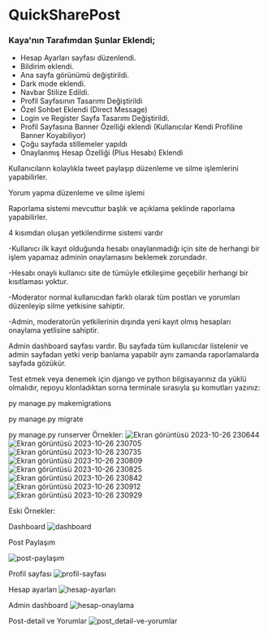 # QuickSharePost
### Kaya'nın Tarafımdan Şunlar Eklendi;
- Hesap Ayarları sayfası düzenlendi.
- Bildirim eklendi.
- Ana sayfa görünümü değiştirildi.
- Dark mode eklendi.
- Navbar Stilize Edildi.
- Profil  Sayfasının Tasarımı Değiştirildi
- Özel Sohbet Eklendi (Direct Message)
- Login ve Register Sayfa Tasarımı Değiştirildi.
- Profil Sayfasına Banner Özelliği eklendi (Kullanıcılar Kendi Profiline Banner Koyabiliyor)
- Çoğu sayfada stillemeler yapıldı
- Onaylanmış Hesap Özelliği (Plus Hesabı) Eklendi
  
Kullanıcıların kolaylıkla tweet paylaşıp düzenleme ve silme işlemlerini yapabilirler.

Yorum yapma düzenleme ve silme işlemi

Raporlama sistemi mevcuttur başlık ve açıklama şeklinde raporlama yapabilirler.

4 kısımdan oluşan yetkilendirme sistemi vardır
 
 -Kullanıcı ilk kayıt olduğunda hesabı onaylanmadığı için site de herhangi bir işlem yapamaz adminin onaylamasını beklemek zorundadır.
 
 -Hesabı onaylı kullanıcı site de tümüyle etkileşime geçebilir herhangi bir kısıtlaması yoktur.
 
 -Moderator normal kullanıcıdan farklı olarak tüm postları ve yorumları düzenleyip silme yetkisine sahiptir.
 
 -Admin, moderatorün yetkilerinin dışında yeni kayıt olmış hesapları onaylama yetlisine sahiptir.

Admin dashboard sayfası vardır. Bu sayfada tüm kullanıcılar listelenir ve admin sayfadan yetki verip banlama yapabilr aynı zamanda raporlamalarda sayfada gözükür.


Test etmek veya denemek için django ve python bilgisayarınız da yüklü olmalıdır, repoyu klonladıktan sorna terminale sırasıyla şu komutları yazınız:

py manage.py makemigrations

py manage.py migrate

py manage.py runserver
Örnekler:
![Ekran görüntüsü 2023-10-26 230644](https://github.com/wuqqers/A-website-with-the-Steam-interface-style/assets/62030865/8519949e-2bef-4ce6-94e2-f06ec70f00ef)
![Ekran görüntüsü 2023-10-26 230705](https://github.com/wuqqers/A-website-with-the-Steam-interface-style/assets/62030865/56fcef2c-980e-454e-ac9b-c042e28182bf)
![Ekran görüntüsü 2023-10-26 230735](https://github.com/wuqqers/A-website-with-the-Steam-interface-style/assets/62030865/9f795805-1eab-48a1-87dc-a6815cd61994)
![Ekran görüntüsü 2023-10-26 230809](https://github.com/wuqqers/A-website-with-the-Steam-interface-style/assets/62030865/ab3ca762-97e4-4156-80a8-85a76938540f)
![Ekran görüntüsü 2023-10-26 230825](https://github.com/wuqqers/A-website-with-the-Steam-interface-style/assets/62030865/d9cc33f5-0616-45b8-bc96-497ba43f3ace)
![Ekran görüntüsü 2023-10-26 230842](https://github.com/wuqqers/A-website-with-the-Steam-interface-style/assets/62030865/b3cfecc9-c3f6-4127-99d4-81fdba60c3a3)
![Ekran görüntüsü 2023-10-26 230912](https://github.com/wuqqers/A-website-with-the-Steam-interface-style/assets/62030865/b67f2f3a-db36-4f05-9ecc-c1cf3833dd51)
![Ekran görüntüsü 2023-10-26 230929](https://github.com/wuqqers/A-website-with-the-Steam-interface-style/assets/62030865/20306df5-8984-4547-aef3-8ad87f60e339)


Eski Örnekler:

Dashboard
![dashboard](https://github.com/neselibaris/QuickSharePost/assets/114444125/7b9033f3-a4bb-4ed2-aea8-e97206978037)

Post Paylaşım

![post-paylaşım](https://github.com/neselibaris/QuickSharePost/assets/114444125/57783c49-2831-4173-a998-83fc3cc375cd)


Profil sayfası
![profil-sayfası](https://github.com/neselibaris/QuickSharePost/assets/114444125/c43a60bf-1f51-4748-8ca9-ae57410cd40e)


Hesap ayarları
![hesap-ayarları](https://github.com/neselibaris/QuickSharePost/assets/114444125/6faf287d-174b-4b03-b15d-ec897db46d88)

Admin dashboard
![hesap-onaylama](https://github.com/neselibaris/QuickSharePost/assets/114444125/d76ed62d-cf09-4442-8f3e-92d90eeaf595)

Post-detail ve Yorumlar
![post_detail-ve-yorumlar](https://github.com/neselibaris/QuickSharePost/assets/114444125/409c5b4d-aa98-4668-9105-d924bce4877d)


